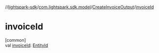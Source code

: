 //[lightspark-sdk](../../../index.md)/[com.lightspark.sdk.model](../index.md)/[CreateInvoiceOutput](index.md)/[invoiceId](invoice-id.md)

# invoiceId

[common]\
val [invoiceId](invoice-id.md): [EntityId](../-entity-id/index.md)
